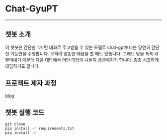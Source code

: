 # Chat-GyuPT
---------
## 챗봇 소개
이 챗봇은 간단한 1개 턴 대화르 주고받을 수 있는 모델로 chat-gpt보다는 당연히 간단한 기능만을 수행합니다. 오히려 엉뚱한 대답을 할 때도 있습니다. 그래도 말을 툭툭 내뱉어내기 때문에 다음 대답에서 어떤 대답이 나올지 궁금해지기 합니다. 종종 시크하게 대답하기도 합니다.

## 프로젝트 제자 과정
[blog](https://blog.naver.com/rbdus0715)

## 챗봇 실행 코드
```
git clone 
pip install -r requirements.txt
pip install -r
```
